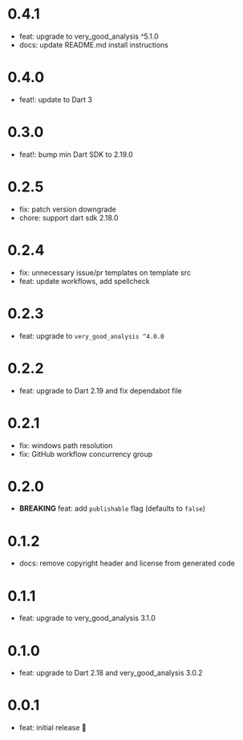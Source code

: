 # 0.4.1

- feat: upgrade to very_good_analysis ^5.1.0
- docs: update README.md install instructions

# 0.4.0

- feat!: update to Dart 3

# 0.3.0

- feat!: bump min Dart SDK to 2.19.0

# 0.2.5

- fix: patch version downgrade
- chore: support dart sdk 2.18.0

# 0.2.4

- fix: unnecessary issue/pr templates on template src
- feat: update workflows, add spellcheck

# 0.2.3

- feat: upgrade to `very_good_analysis ^4.0.0`

# 0.2.2

- feat: upgrade to Dart 2.19 and fix dependabot file

# 0.2.1

- fix: windows path resolution
- fix: GitHub workflow concurrency group

# 0.2.0

- **BREAKING** feat: add `publishable` flag (defaults to `false`)

# 0.1.2

- docs: remove copyright header and license from generated code

# 0.1.1

- feat: upgrade to very_good_analysis 3.1.0

# 0.1.0

- feat: upgrade to Dart 2.18 and very_good_analysis 3.0.2

# 0.0.1

- feat: initial release 🎉
